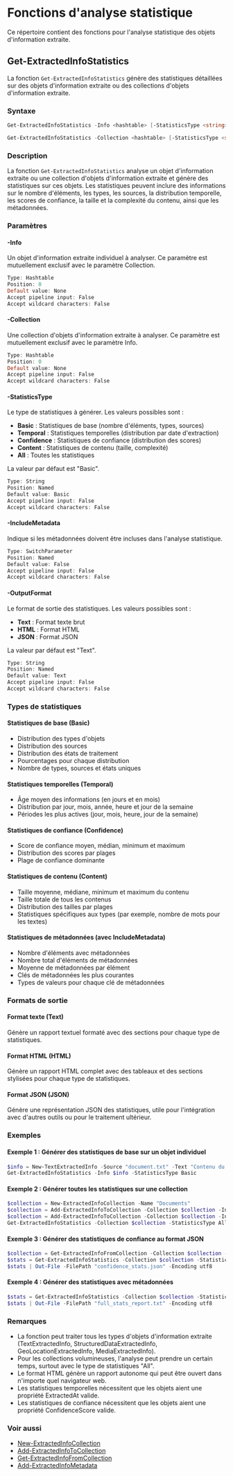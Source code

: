 # Fonctions d'analyse statistique

Ce répertoire contient des fonctions pour l'analyse statistique des objets d'information extraite.

## Get-ExtractedInfoStatistics

La fonction `Get-ExtractedInfoStatistics` génère des statistiques détaillées sur des objets d'information extraite ou des collections d'objets d'information extraite.

### Syntaxe

```powershell
Get-ExtractedInfoStatistics -Info <hashtable> [-StatisticsType <string>] [-IncludeMetadata] [-OutputFormat <string>]
```

```powershell
Get-ExtractedInfoStatistics -Collection <hashtable> [-StatisticsType <string>] [-IncludeMetadata] [-OutputFormat <string>]
```

### Description

La fonction `Get-ExtractedInfoStatistics` analyse un objet d'information extraite ou une collection d'objets d'information extraite et génère des statistiques sur ces objets. Les statistiques peuvent inclure des informations sur le nombre d'éléments, les types, les sources, la distribution temporelle, les scores de confiance, la taille et la complexité du contenu, ainsi que les métadonnées.

### Paramètres

#### -Info

Un objet d'information extraite individuel à analyser. Ce paramètre est mutuellement exclusif avec le paramètre Collection.

```powershell
Type: Hashtable
Position: 0
Default value: None
Accept pipeline input: False
Accept wildcard characters: False
```

#### -Collection

Une collection d'objets d'information extraite à analyser. Ce paramètre est mutuellement exclusif avec le paramètre Info.

```powershell
Type: Hashtable
Position: 0
Default value: None
Accept pipeline input: False
Accept wildcard characters: False
```

#### -StatisticsType

Le type de statistiques à générer. Les valeurs possibles sont :

- **Basic** : Statistiques de base (nombre d'éléments, types, sources)
- **Temporal** : Statistiques temporelles (distribution par date d'extraction)
- **Confidence** : Statistiques de confiance (distribution des scores)
- **Content** : Statistiques de contenu (taille, complexité)
- **All** : Toutes les statistiques

La valeur par défaut est "Basic".

```powershell
Type: String
Position: Named
Default value: Basic
Accept pipeline input: False
Accept wildcard characters: False
```

#### -IncludeMetadata

Indique si les métadonnées doivent être incluses dans l'analyse statistique.

```powershell
Type: SwitchParameter
Position: Named
Default value: False
Accept pipeline input: False
Accept wildcard characters: False
```

#### -OutputFormat

Le format de sortie des statistiques. Les valeurs possibles sont :

- **Text** : Format texte brut
- **HTML** : Format HTML
- **JSON** : Format JSON

La valeur par défaut est "Text".

```powershell
Type: String
Position: Named
Default value: Text
Accept pipeline input: False
Accept wildcard characters: False
```

### Types de statistiques

#### Statistiques de base (Basic)

- Distribution des types d'objets
- Distribution des sources
- Distribution des états de traitement
- Pourcentages pour chaque distribution
- Nombre de types, sources et états uniques

#### Statistiques temporelles (Temporal)

- Âge moyen des informations (en jours et en mois)
- Distribution par jour, mois, année, heure et jour de la semaine
- Périodes les plus actives (jour, mois, heure, jour de la semaine)

#### Statistiques de confiance (Confidence)

- Score de confiance moyen, médian, minimum et maximum
- Distribution des scores par plages
- Plage de confiance dominante

#### Statistiques de contenu (Content)

- Taille moyenne, médiane, minimum et maximum du contenu
- Taille totale de tous les contenus
- Distribution des tailles par plages
- Statistiques spécifiques aux types (par exemple, nombre de mots pour les textes)

#### Statistiques de métadonnées (avec IncludeMetadata)

- Nombre d'éléments avec métadonnées
- Nombre total d'éléments de métadonnées
- Moyenne de métadonnées par élément
- Clés de métadonnées les plus courantes
- Types de valeurs pour chaque clé de métadonnées

### Formats de sortie

#### Format texte (Text)

Génère un rapport textuel formaté avec des sections pour chaque type de statistiques.

#### Format HTML (HTML)

Génère un rapport HTML complet avec des tableaux et des sections stylisées pour chaque type de statistiques.

#### Format JSON (JSON)

Génère une représentation JSON des statistiques, utile pour l'intégration avec d'autres outils ou pour le traitement ultérieur.

### Exemples

#### Exemple 1 : Générer des statistiques de base sur un objet individuel

```powershell
$info = New-TextExtractedInfo -Source "document.txt" -Text "Contenu du document" -Language "fr"
Get-ExtractedInfoStatistics -Info $info -StatisticsType Basic
```

#### Exemple 2 : Générer toutes les statistiques sur une collection

```powershell
$collection = New-ExtractedInfoCollection -Name "Documents"
$collection = Add-ExtractedInfoToCollection -Collection $collection -Info $info1
$collection = Add-ExtractedInfoToCollection -Collection $collection -Info $info2
Get-ExtractedInfoStatistics -Collection $collection -StatisticsType All -OutputFormat HTML
```

#### Exemple 3 : Générer des statistiques de confiance au format JSON

```powershell
$collection = Get-ExtractedInfoFromCollection -Collection $collection -Filter { $_.ProcessingState -eq "Processed" }
$stats = Get-ExtractedInfoStatistics -Collection $collection -StatisticsType Confidence -OutputFormat JSON
$stats | Out-File -FilePath "confidence_stats.json" -Encoding utf8
```

#### Exemple 4 : Générer des statistiques avec métadonnées

```powershell
$stats = Get-ExtractedInfoStatistics -Collection $collection -StatisticsType All -IncludeMetadata -OutputFormat Text
$stats | Out-File -FilePath "full_stats_report.txt" -Encoding utf8
```

### Remarques

- La fonction peut traiter tous les types d'objets d'information extraite (TextExtractedInfo, StructuredDataExtractedInfo, GeoLocationExtractedInfo, MediaExtractedInfo).
- Pour les collections volumineuses, l'analyse peut prendre un certain temps, surtout avec le type de statistiques "All".
- Le format HTML génère un rapport autonome qui peut être ouvert dans n'importe quel navigateur web.
- Les statistiques temporelles nécessitent que les objets aient une propriété ExtractedAt valide.
- Les statistiques de confiance nécessitent que les objets aient une propriété ConfidenceScore valide.

### Voir aussi

- [New-ExtractedInfoCollection](../Collection/New-ExtractedInfoCollection.md)
- [Add-ExtractedInfoToCollection](../Collection/Add-ExtractedInfoToCollection.md)
- [Get-ExtractedInfoFromCollection](../Collection/Get-ExtractedInfoFromCollection.md)
- [Add-ExtractedInfoMetadata](../Metadata/Add-ExtractedInfoMetadata.md)
